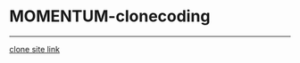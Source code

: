 # MOMENTUM-clonecoding
---------------------------------
<a href="https://ksg072.github.io/MOMENTUM-clonecoding">clone site link</a>
